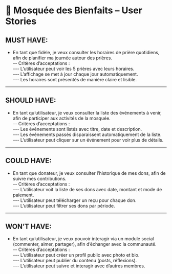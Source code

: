# 🕌 Mosquée des Bienfaits – User Stories

## MUST HAVE:
- En tant que fidèle, je veux consulter les horaires de prière quotidiens, afin de planifier ma journée autour des prières.  
-- Critères d’acceptations :  
--- L’utilisateur peut voir les 5 prières avec leurs horaires.  
--- L’affichage se met à jour chaque jour automatiquement.  
--- Les horaires sont présentés de manière claire et lisible.  

---

## SHOULD HAVE:
- En tant qu’utilisateur, je veux consulter la liste des événements à venir, afin de participer aux activités de la mosquée.  
-- Critères d’acceptations :  
--- Les événements sont listés avec titre, date et description.  
--- Les événements passés disparaissent automatiquement de la liste.  
--- L’utilisateur peut cliquer sur un événement pour voir plus de détails.  

---

## COULD HAVE:
- En tant que donateur, je veux consulter l’historique de mes dons, afin de suivre mes contributions.  
-- Critères d’acceptations :  
--- L’utilisateur voit la liste de ses dons avec date, montant et mode de paiement.  
--- L’utilisateur peut télécharger un reçu pour chaque don.  
--- L’utilisateur peut filtrer ses dons par période.  

---

## WON’T HAVE:
- En tant qu’utilisateur, je veux pouvoir interagir via un module social (commenter, aimer, partager), afin d’échanger avec la communauté.  
-- Critères d’acceptations :  
--- L’utilisateur peut créer un profil public avec photo et bio.  
--- L’utilisateur peut publier du contenu (posts, réflexions).  
--- L’utilisateur peut suivre et interagir avec d’autres membres.  
